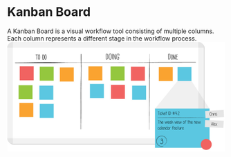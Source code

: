 # Kanban Board


A Kanban Board is a visual workflow tool consisting of multiple columns.
Each column represents a different stage in the workflow process.\
![](./images/15008447.png?width=480)

